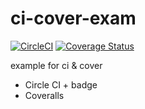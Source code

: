 # ci-cover-exam

[![CircleCI](https://circleci.com/gh/wangtao9/ci-cover-exam.svg?style=shield&circle-token=b905c9baa17ad65ca2701c34f7b7fb18f8c51dcf)](https://circleci.com/gh/wangtao9/ci-cover-exam) [![Coverage Status](https://coveralls.io/repos/github/wangtao9/ci-cover-exam/badge.svg?branch=master)](https://coveralls.io/github/wangtao9/ci-cover-exam?branch=master)

example for ci &amp; cover
- Circle CI + badge
- Coveralls
